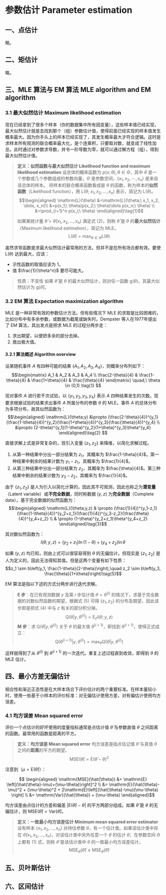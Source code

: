<!-- @import "../../引用/my-style.less" -->

# 参数估计 Parameter estimation

## 一、点估计

略。

## 二、矩估计

略。

## 三、MLE 算法与 EM 算法 MLE algorithm and EM algorithm

### 3.1 最大似然估计 Maximum likelihood estimation

现在已经拿到了很多个样本（你的数据集中所有因变量），这些样本值已经实现，最大似然估计就是去找到那个（组）参数估计值，使得前面已经实现的样本值发生概率最大。因为你手头上的样本已经实现了，其发生概率最大才符合逻辑。这时是求样本所有观测的联合概率最大化，是个连乘积，只要取对数，就变成了线性加总。此时通过对参数求导数，并令一阶导数为零，就可以通过解方程（组），得到最大似然估计值。

> **定义：似然函数与最大似然估计 Likelihood function and maximum likelihood estimation**
> 设总体的概率函数为 $p(x; \theta), \theta \in \Theta$，其中 $\theta$ 是一个参数或几个参数组成的参数向量，$\Theta$ 是参数空间，$\{x_1, x_2, \cdots, x_n\}$ 是来自该总体的样本。
> 将样本的联合概率函数看成是 $\theta$ 的函数，称为样本的**似然函数**（Likelihood function），用 $\mathrm{L}(\theta;\ x_1, x_2, \dots, x_n)$ 表示，简记为 $\mathrm{L}(\theta)$。
> $$\begin{aligned}
> \mathrm{L}(\theta)
> &=\mathrm{L}(\theta;\ x_1, x_2, \dots, x_n)\\
> &=p(x_1;\ \theta)p(x_2;\ \theta)\dots p(x_n;\ \theta) \\
> &=\prod_{i=1}^n p(x_i;\ \theta)
> \end{aligned}\tag{1}$$
>
> 如果某统计量 $\hat{\theta}=\hat{\theta}(x_1, x_2, \dots, x_n)$ 满足式 $(2)$，则称 $\hat{\theta}$ 是 $\theta$ 的**最大似然估计**（Maximum likelihood estimation），简记为 $\mathrm{MLE}$。
> $$\mathrm{L}(\hat{\theta})=\max_{\theta \in \Theta}\mathrm{L}(\theta)$$

虽然求导函数是求最大似然估计最常用的方法，但并不是在所有场合都有效。要使 $\mathrm{L}(\theta)$ 达到最大，应该：

- 示性函数的取值应该为 $1$。
- 值 $\frac{1}{\theta^n}$ 要尽可能大。

> 性质：不变性
> 如果 $\hat{\theta}$ 是 $\theta$ 的最大似然估计，则对任一函数 $\mathrm{g}(\theta)$，其最大似然估计为 $\mathrm{g}(\hat{\theta})$。

### 3.2 EM 算法 Expectation maximization algorithm

MLE 是一种非常有效的参数估计方法。但有些情况下 MLE 的求取是比较困难的，比如分布中有多余参数，或数据为截尾或缺失时。Dempster 等人在1977年提出了 EM 算法，其出发点是把求 MLE 的过程分两步走：

1. 求出期望，以便把多余的部分去掉。
2. 救出极大值。

#### 3.2.1 算法概述 Algorithm overview

设某随机事件 $A$ 有四种可能的结果 $\{A_1, A_2, A_3, A_4\}$，则概率分布列如下：
$$\begin{matrix}
    A_1                & A_2                & A_3                & A_4 \\
    \frac{2-\theta}{4} & \frac{1-\theta}{4} & \frac{1+\theta}{4} & \frac{\theta}{4}
\end{matrix} \quad,\ \theta \in (0,1)
\tag{1}
$$

现对事件 $A$ 进行若干次试验，以 $\{y_1, y_2, y_3, y_4\}$ 表示 $A$ 四种结果发生的次数。现要求根据试验的结果求出事件 $A$ 所属分布的参数 $\theta$ 的 MLE。事件 $A$ 的总体分布为多项分布，故其似然函数为：
$$\begin{aligned}
    \mathrm{L}(\theta;y) &\propto (\frac{2-\theta}{4})^{y_1}(\frac{1-\theta}{4})^{y_2}(\frac{1+\theta}{4})^{y_3}(\frac{\theta}{4})^{y_4} \\
                         &\propto (2-\theta)^{y_1}(1-\theta)^{y_2}(1+\theta)^{y_3}\theta^{y_4}
\end{aligned}\tag{2}
$$

直接求解上式是非常复杂的，现引入变量 $\{z_1, z_2\}$ 来降维，以简化求解过程。

1. 从第一种结果中分出一部分结果为 $z_1$，其概率为 $\frac{1-\theta}{4}$。第一种结果中剩余的结果计数为 $y_1-z_1$，其概率为 $\frac{1}{4}$。
2. 从第三种结果中分出一部分结果为 $z_2$，其概率为 $\frac{\theta}{4}$。第三种结果中剩余的结果计数为 $y_3-z_2$，其概率为 $\frac{1}{4}$。

由于 $\{z_1,z_2\}$ 是人为引入以简化计算的，因此其不可观测，因此也称之为**潜变量**（Latent variable）或**不完全数据**，同时称数据 $(y,z)$ 为**完全数据**（Complete data）。基于完全数据的似然函数为：
$$\begin{aligned}
    \mathrm{L}(\theta;y,z) & \propto (\frac{1}{4})^{y_1-z_1}(\frac{1-\theta}{4})^{y_2+z_1}(\frac{1}{4})^{y_3-z_2}(\frac{\theta}{4})^{y_4+z_2} \\
                           & \propto (1-\theta)^{y_2+z_1}\theta^{y_4+z_2}
\end{aligned}\tag{3}$$

其对数似然函数为：
$$l(\theta;y,z)=(y_2+z_1)\ln(1-\theta)+(y_4+z_2)\ln\theta\tag{4}$$

如果 $(y,z)$ 均已知，则由上式可以很容易得到 $\theta$ 的无偏估计。但现实是 $\{z_1, z_2\}$ 是人为定义的，因此无法得知其值。但是这两个变量有如下性质：
$$z_1 \sim b\left(y_1, \frac{1-\theta}{2-\theta}\right),\quad z_2 \sim b\left(y_3, \frac{\theta}{1+\theta}\right)\tag{5}$$

EM 算法是指以下述的方式分两步进行迭代求解。

> **E 步**：在已有观测数据 $y$ 及第 $i$ 步估计值 $\theta=\theta^{(i)}$ 的情况下，求基于完全数据的对数似然函数的期望。根据式 $(5)$ 可得 $\{z_1,z_2\}$ 的分布及期望，因此该步即是把式 $(4)$ 中与 $z$ 有关的部分积分掉。
> $$\mathrm{Q}(\theta|y,\theta^{(i)})=\mathrm{E}_zl(\theta;y,z)$$
> **M 步**：求 $\mathrm{Q}(\theta|y,\theta^{(i)})$ 关于 $\theta$ 的最大值 $\theta^{(i+1)}$，即找到 $\theta^{(i+1)}$，使得正式成立：
> $$\mathrm{Q}(\theta^{(i+1)}|y,\theta^{(i)})=\max_\theta\mathrm{Q}(\theta|y,\theta^{(i)})$$

这样就得到了从 $\theta^{(i)}$ 到 $\theta^{(i+1)}$ 的一次迭代。重复上述过程直到收敛，即得到 $\theta$ 的 MLE 估计。

## 四、最小方差无偏估计

相合性和渐近正态性是在大样本场合下评价估计的两个重要标准。在样本量较小时，使用一些基于小样本的评价标准：对无偏估计使用方差，对有偏估计使用均方误差。

### 4.1 均方误差 Mean squared error

评价一个点估计的好坏使用的度量指标通常是点估计值 $\hat{\theta}$ 与参数直值 $\theta$ 之间距离的函数。最常用的函数是距离的平方。

> **定义：均方误差 Mean squared error**
> 均方误差是指点估记值 $\hat{\theta}$ 与真值 $\theta$ 之间的**距离**的平方的期望。
> $$\mathrm{MSE}(\hat{\theta}) = \mathrm{E}(\hat{\theta} - \theta)^2$$

注意到（$\mu = \mathrm{E}(\hat{\theta})$）：

$$
\begin{aligned}
    \mathrm{MSE}(\hat{\theta}) &= \mathrm{E} \left[(\hat{\theta}-\mu)+(\mu-\theta)\right]^2 \\
                             &= \mathrm{E}(\hat{\theta}-\mu)^2 + (\mu-\theta)^2 + 2\mathrm{E}\left[(\hat{\theta}-\mu)(\mu-\theta) \right] \\
                             &= \mathrm{Var}(\hat{\theta}) + (\mu-\theta)
\end{aligned}$$

均方误差由点估计的方差和偏差 $|\mathrm{E}(\hat{\theta})-\theta|$ 的平方两部分组成。如果 $\hat{\theta}$ 是 $\theta$ 的无偏估计，则 $\mathrm{MSE}(\hat{\theta})=\mathrm{Var}(\hat{\theta})$。

> **定义：一致最小均方误差估计 Minimum mean squared error estimator**
> 设有样本 $\{x_1, x_2, \dots, x_n\}$ 对待估参数 $\theta$，有一个估计类。如果该估计类中存在 $\hat{\theta}(x_1, x_2, \dots, x_n)$，对该估计类中另外任意一个 $\theta$ 的估计 $\tilde{\theta}$，在参数空间 $\Theta$ 上都有 $(1)$ 式，则称 $\hat{\theta}$ 是该估计类中 $\theta$ 的一致最小均方误差估计。
> $$\mathrm{MSE}_\theta(\hat{\theta}) \leq \mathrm{MSE}_\theta(\tilde{\theta})$$

## 五、贝叶斯估计

## 六、区间估计
